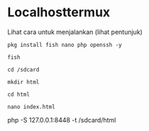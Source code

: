 # Localhosttermux
Lihat cara untuk menjalankan (lihat pentunjuk)

```
pkg install fish nano php openssh -y
```
```
fish
```
```
cd /sdcard
```
```
mkdir html
```
```
cd html
```
```
nano index.html
```
php -S 127.0.0.1:8448 -t /sdcard/html
```
